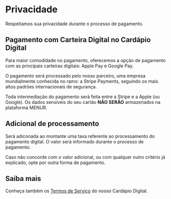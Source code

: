 # Privacidade

Respeitamos sua privacidade durante o processo de pagamento.

## Pagamento com Carteira Digital no Cardápio Digital

Para maior comodidade no pagamento, oferecemos a opção de pagamento com as principais carteiras digitais: Apple Pay e Google Pay.

O pagamento será processado pelo nosso parceiro, uma empresa mundialmente conhecida no ramo: a Stripe Payments, seguindo os mais altos padrões internacionais de segurança.

Toda intermediação do pagamento será feita entre a Stripe e a Apple (ou Google). Os dados sensíveis do seu cartão **NÃO SERÃO** armazenados na plataforma MENUR.

## Adicional de processamento

Será adiconada ao montante uma taxa referente ao processamento do pagamento digital. O valor será informado durante o processo de pagamento.

Caso não concorde com o valor adicional, ou com qualquer outro critério já explicado, opte por outra forma de pagamento.

## Saiba mais

Conheça também os [Termos de Serviço](../../../../termos/cardapio) do nosso Cardápio Digital.
